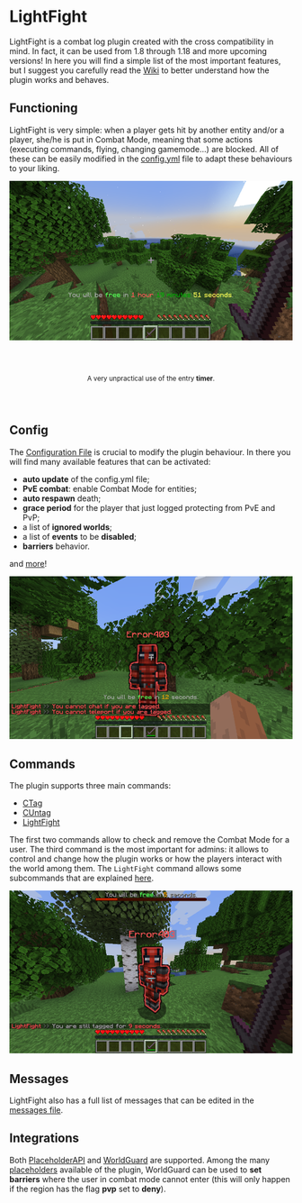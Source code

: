 # LightFight

LightFight is a combat log plugin created with the cross compatibility in mind. In fact, it can be used from 1.8 through 1.18 and more upcoming versions! In here you will find a simple list of the most important features, but I suggest you carefully read the [Wiki](https://github.com/Fulminazzo/LightFight/wiki) to better understand how the plugin works and behaves.

## Functioning

LightFight is very simple: when a player gets hit by another entity and/or a player, she/he is put in Combat Mode, meaning that some actions (executing commands, flying, changing gamemode...) are blocked. All of these can be easily modified in the [config.yml](https://github.com/Fulminazzo/LightFight/wiki/Configuration) file to adapt these behaviours to your liking.

<div align="center">
    <img src="https://github.com/Fulminazzo/LightFight/blob/main/images/timer.png" alt="Timer Preview">
    <p style="line-height: 100px"><small>A very unpractical use of the entry <b>timer</b>.</small></p>
</div>

## Config

The [Configuration File](https://github.com/Fulminazzo/LightFight/tree/main/config.yml) is crucial to modify the plugin behaviour. In there you will find many available features that can be activated:
- **auto update** of the config.yml file;
- **PvE combat**: enable Combat Mode for entities;
- **auto respawn** death;
- **grace period** for the player that just logged protecting from PvE and PvP;
- a list of **ignored worlds**;
- a list of **events** to be **disabled**;
- **barriers** behavior.

and [more](https://github.com/Fulminazzo/LightFight/wiki/Configuration)!
<p align="center">
    <img src="https://github.com/Fulminazzo/LightFight/blob/main/images/enable.png" alt="Enable Preview">
</p>

## Commands

The plugin supports three main commands:
- [CTag](https://github.com/Fulminazzo/LightFight/wiki/Commands#ctag)
- [CUntag](https://github.com/Fulminazzo/LightFight/wiki/Commands#cuntag)
- [LightFight](https://github.com/Fulminazzo/LightFight/wiki/Commands#lightfight)

The first two commands allow to check and remove the Combat Mode for a user. The third command is the most important for admins: it allows to control and change how the plugin works or how the players interact with the world among them. The  ```LightFight```  command allows some subcommands that are explained [here](https://github.com/Fulminazzo/LightFight/wiki/Commands#lightfight).

<p align="center">
    <img src="https://github.com/Fulminazzo/LightFight/blob/main/images/ctag.png" alt="CTag Preview">
</p>

## Messages

LightFight also has a full list of messages that can be edited in the [messages file](https://github.com/Fulminazzo/LightFight/tree/main/messages.yml).

## Integrations

Both [PlaceholderAPI](https://github.com/PlaceholderAPI/PlaceholderAPI) and [WorldGuard](https://enginehub.org/worldguard) are supported. Among the many [placeholders](https://github.com/Fulminazzo/LightFight/wiki/Placeholders) available of the plugin, WorldGuard can be used to **set barriers** where the user in combat mode cannot enter (this will only happen if the region has the flag **pvp** set to **deny**).
